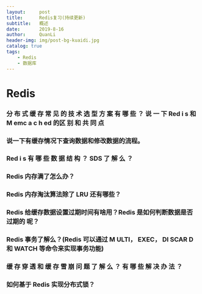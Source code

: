 ```yaml
---
layout:     post
title:      Redis复习(持续更新)
subtitle:   概述
date:       2019-8-16
author:     QuanLi
header-img: img/post-bg-kuaidi.jpg
catalog: true
tags:
    - Redis
    - 数据库
---
```


# Redis

### 分 布 式 缓 存 常 见 的 技 术 选 型 方 案 有 哪 些 ？ 说 一 下 **Red i s** 和 **M emc a c h ed** 的区 别 和 共 同 点 

### 说一下有缓存情况下查询数据和修改数据的流程。

### **Red i s** 有 哪 些 数 据 结 构 ？ **SDS** 了 解 么 ？

### Redis 内存满了怎么办？

### Redis 内存淘汰算法除了 LRU 还有哪些？ 

### Redis 给缓存数据设置过期时间有啥用？Redis 是如何判断数据是否过期的 呢？ 

### Redis 事务了解么？(Redis 可以通过 **M ULTI**， **EXEC**， **DI SCAR D** 和 **WATCH** 等命令来实现事务功能)

### 缓 存 穿 透 和 缓 存 雪 崩 问 题 了 解 么 ？ 有 哪 些 解 决 办 法 ？

### 如何基于 Redis 实现分布式锁？

